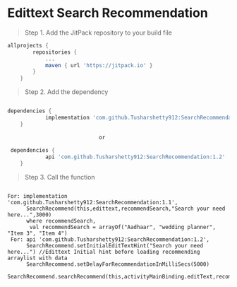 # Edittext Search Recommendation

> Step 1. Add the JitPack repository to your build file

```gradle
allprojects {
		repositories {
			...
			maven { url 'https://jitpack.io' }
		}
	}
   ```

> Step 2. Add the dependency

```gradle

dependencies {
	        implementation 'com.github.Tusharshetty912:SearchRecommendation:1.1'
	}
	
	                         or
	                         
 dependencies {
	        api 'com.github.Tusharshetty912:SearchRecommendation:1.2'
	}
  ```

> Step 3. Call the function 

  ``` 
  
  For: implementation 'com.github.Tusharshetty912:SearchRecommendation:1.1',
        SearchRecommend(this,edittext,recommendSearch,"Search your need here...",3000)
        where recommendSearch,
         val recommendSearch = arrayOf("Aadhaar", "wedding planner", "Item 3", "Item 4")
   For: api 'com.github.Tusharshetty912:SearchRecommendation:1.2',
        SearchRecommend.setInitialEditTextHint("Search your need here...") //Edittext Initial hint before loading recommending arraylist with data
        SearchRecommend.setDelayForRecommendationInMilliSecs(5000)
        SearchRecommend.searchRecommend(this,activityMainBinding.editText,recommendSearch)
   
   ```
```[![Edittext Search Recommendation](https://img.youtu.be/ZGZOz6YXuZI/0.jpg)](https://youtu.be/ZGZOz6YXuZI)

```
